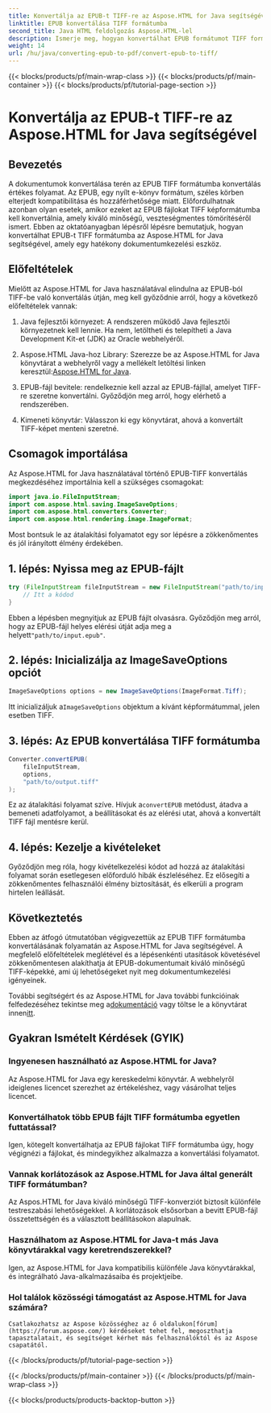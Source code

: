 ```yaml
---
title: Konvertálja az EPUB-t TIFF-re az Aspose.HTML for Java segítségével
linktitle: EPUB konvertálása TIFF formátumba
second_title: Java HTML feldolgozás Aspose.HTML-lel
description: Ismerje meg, hogyan konvertálhat EPUB formátumot TIFF formátumba az Aspose.HTML for Java segítségével. Kövesse lépésenkénti útmutatónkat a jó minőségű dokumentumok konvertálásához.
weight: 14
url: /hu/java/converting-epub-to-pdf/convert-epub-to-tiff/
---
```


{{< blocks/products/pf/main-wrap-class >}}
{{< blocks/products/pf/main-container >}}
{{< blocks/products/pf/tutorial-page-section >}}

# Konvertálja az EPUB-t TIFF-re az Aspose.HTML for Java segítségével


## Bevezetés

A dokumentumok konvertálása terén az EPUB TIFF formátumba konvertálás értékes folyamat. Az EPUB, egy nyílt e-könyv formátum, széles körben elterjedt kompatibilitása és hozzáférhetősége miatt. Előfordulhatnak azonban olyan esetek, amikor ezeket az EPUB fájlokat TIFF képformátumba kell konvertálnia, amely kiváló minőségű, veszteségmentes tömörítéséről ismert. Ebben az oktatóanyagban lépésről lépésre bemutatjuk, hogyan konvertálhat EPUB-t TIFF formátumba az Aspose.HTML for Java segítségével, amely egy hatékony dokumentumkezelési eszköz.

## Előfeltételek

Mielőtt az Aspose.HTML for Java használatával elindulna az EPUB-ból TIFF-be való konvertálás útján, meg kell győződnie arról, hogy a következő előfeltételek vannak:

1. Java fejlesztői környezet: A rendszeren működő Java fejlesztői környezetnek kell lennie. Ha nem, letöltheti és telepítheti a Java Development Kit-et (JDK) az Oracle webhelyéről.

2.  Aspose.HTML Java-hoz Library: Szerezze be az Aspose.HTML for Java könyvtárat a webhelyről vagy a mellékelt letöltési linken keresztül:[Aspose.HTML for Java](https://releases.aspose.com/html/java/).

3. EPUB-fájl bevitele: rendelkeznie kell azzal az EPUB-fájllal, amelyet TIFF-re szeretne konvertálni. Győződjön meg arról, hogy elérhető a rendszerében.

4. Kimeneti könyvtár: Válasszon ki egy könyvtárat, ahová a konvertált TIFF-képet menteni szeretné.

## Csomagok importálása

Az Aspose.HTML for Java használatával történő EPUB-TIFF konvertálás megkezdéséhez importálnia kell a szükséges csomagokat:

```java
import java.io.FileInputStream;
import com.aspose.html.saving.ImageSaveOptions;
import com.aspose.html.converters.Converter;
import com.aspose.html.rendering.image.ImageFormat;
```

Most bontsuk le az átalakítási folyamatot egy sor lépésre a zökkenőmentes és jól irányított élmény érdekében.


## 1. lépés: Nyissa meg az EPUB-fájlt

```java
try (FileInputStream fileInputStream = new FileInputStream("path/to/input.epub")) {
    // Itt a kódod
}
```

Ebben a lépésben megnyitjuk az EPUB fájlt olvasásra. Győződjön meg arról, hogy az EPUB-fájl helyes elérési útját adja meg a helyett`"path/to/input.epub"`.

## 2. lépés: Inicializálja az ImageSaveOptions opciót

```java
ImageSaveOptions options = new ImageSaveOptions(ImageFormat.Tiff);
```

 Itt inicializáljuk a`ImageSaveOptions` objektum a kívánt képformátummal, jelen esetben TIFF.

## 3. lépés: Az EPUB konvertálása TIFF formátumba

```java
Converter.convertEPUB(
    fileInputStream,
    options,
    "path/to/output.tiff"
);
```

 Ez az átalakítási folyamat szíve. Hívjuk a`convertEPUB` metódust, átadva a bemeneti adatfolyamot, a beállításokat és az elérési utat, ahová a konvertált TIFF fájl mentésre kerül.

## 4. lépés: Kezelje a kivételeket

Győződjön meg róla, hogy kivételkezelési kódot ad hozzá az átalakítási folyamat során esetlegesen előforduló hibák észleléséhez. Ez elősegíti a zökkenőmentes felhasználói élmény biztosítását, és elkerüli a program hirtelen leállását.

## Következtetés

Ebben az átfogó útmutatóban végigvezettük az EPUB TIFF formátumba konvertálásának folyamatán az Aspose.HTML for Java segítségével. A megfelelő előfeltételek meglétével és a lépésenkénti utasítások követésével zökkenőmentesen alakíthatja át EPUB-dokumentumait kiváló minőségű TIFF-képekké, ami új lehetőségeket nyit meg dokumentumkezelési igényeinek.

További segítségért és az Aspose.HTML for Java további funkcióinak felfedezéséhez tekintse meg a[dokumentáció](https://reference.aspose.com/html/java/) vagy töltse le a könyvtárat innen[itt](https://releases.aspose.com/html/java/).

## Gyakran Ismételt Kérdések (GYIK)

### Ingyenesen használható az Aspose.HTML for Java?
   Az Aspose.HTML for Java egy kereskedelmi könyvtár. A webhelyről ideiglenes licencet szerezhet az értékeléshez, vagy vásárolhat teljes licencet.

### Konvertálhatok több EPUB fájlt TIFF formátumba egyetlen futtatással?
   Igen, kötegelt konvertálhatja az EPUB fájlokat TIFF formátumba úgy, hogy végignézi a fájlokat, és mindegyikhez alkalmazza a konvertálási folyamatot.

### Vannak korlátozások az Aspose.HTML for Java által generált TIFF formátumban?
   Az Aspos.HTML for Java kiváló minőségű TIFF-konverziót biztosít különféle testreszabási lehetőségekkel. A korlátozások elsősorban a bevitt EPUB-fájl összetettségén és a választott beállításokon alapulnak.

### Használhatom az Aspose.HTML for Java-t más Java könyvtárakkal vagy keretrendszerekkel?
   Igen, az Aspose.HTML for Java kompatibilis különféle Java könyvtárakkal, és integrálható Java-alkalmazásaiba és projektjeibe.

### Hol találok közösségi támogatást az Aspose.HTML for Java számára?
    Csatlakozhatsz az Aspose közösséghez az ő oldalukon[fórum](https://forum.aspose.com/) kérdéseket tehet fel, megoszthatja tapasztalatait, és segítséget kérhet más felhasználóktól és az Aspose csapatától.

{{< /blocks/products/pf/tutorial-page-section >}}

{{< /blocks/products/pf/main-container >}}
{{< /blocks/products/pf/main-wrap-class >}}

{{< blocks/products/products-backtop-button >}}

